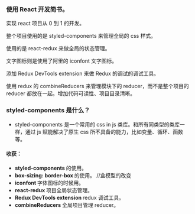 ### 使用 React 开发简书。

实现 react 项目从 0 到 1 的开发。

整个项目使用的是 styled-components 来管理全局的 css 样式。

使用的是 react-redux 来做全局的状态管理。

文字图标则是使用了阿里的 iconfont 文字图标。

添加 Redux DevTools extension 来做 Redux 的调试的调试工具。

使用 redux 的 combineReducers 来管理模块下的 reducer，而不是整个项目的 reducer 都放在一起。增加代码可读性、项目目录清晰。

### styled-components 是什么？

- styled-components 是一个常用的 css in js 类库。和所有同类型的类库一样，通过 js 赋能解决了原生 css 所不具备的能力，比如变量、循环、函数等。

#### 收获：

- <b> styled-components </b> 的使用。
- <b> box-sizing: border-box </b> 的使用。 //盒模型的改变
- <b> iconfont </b> 字体图标的时候用。
- <b> react-redux </b> 项目全局状态管理。
- <b> Redux DevTools extension </b> redux 调试工具。
- <b> combineReducers </b> 全局项目管理 reducer。
